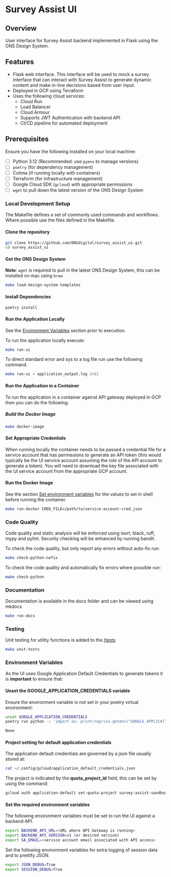 # Survey Assist UI

## Overview

User interface for Survey Assist backend implemented in Flask using the ONS Design System.  

## Features

- Flask web interface. This interface will be used to mock a survey interface that can interact with Survey Assist to generate dynamic content and make in-line decisions based from user input.
- Deployed in GCP using Terraform
- Uses the following cloud services:
  - Cloud Run
  - Load Balancer
  - Cloud Armour
  - Supports JWT Authentication with backend API
  - CI/CD pipeline for automated deployment

## Prerequisites

Ensure you have the following installed on your local machine:

- [ ] Python 3.12 (Recommended: use `pyenv` to manage versions)
- [ ] `poetry` (for dependency management)
- [ ] Colima (if running locally with containers)
- [ ] Terraform (for infrastructure management)
- [ ] Google Cloud SDK (`gcloud`) with appropriate permissions
- [ ] `wget` to pull down the latest version of the ONS Design System

### Local Development Setup

The Makefile defines a set of commonly used commands and workflows.  Where possible use the files defined in the Makefile.

#### Clone the repository

```bash
git clone https://github.com/ONSdigital/survey_assist_ui.git
cd survey_assist_ui
```

#### Get the ONS Design System

**Note**: `wget` is required to pull in the latest ONS Design System, this can be installed on mac using `brew`

```bash
make load-design-system-templates
```

#### Install Dependencies

```bash
poetry install
```

#### Run the Application Locally

See the [Environment Variables](#environment-variables) section prior to execution.

To run the application locally execute:

```bash
make run-ui
```

To direct standard error and sys to a log file run use the following command.

```bash
make run-ui > application_output.log 2>&1
```

#### Run the Application in a Container

To run the application in a container against API gateway deployed in GCP then you can do the following:

##### Build the Docker Image

```bash
make docker-image
```

#### Set Appropriate Credentials

When running locally the container needs to be passed a credential file for a service account that has permissions to generate an API token (this would typically be the UI service account assuming the role of the API account to generate a token). You will need to
download the key file associated with the UI service account from the appropriate GCP account.

#### Run the Docker Image

See the section [Set environment variables](#set-the-required-environment-variables) for the values to set in shell before running the container.

```bash
make run-docker CRED_FILE=/path/to/service-account-cred.json
```

### Code Quality

Code quality and static analysis will be enforced using isort, black, ruff, mypy and pylint. Security checking will be enhanced by running bandit.

To check the code quality, but only report any errors without auto-fix run:

```bash
make check-python-nofix
```

To check the code quality and automatically fix errors where possible run:

```bash
make check-python
```

### Documentation

Documentation is available in the docs folder and can be viewed using mkdocs

```bash
make run-docs
```

### Testing

Unit testing for utility functions is added to the [/tests](./tests/)

```bash
make unit-tests
```

### Environment Variables

As the UI uses Google Application Default Credentials to generate tokens it is **important** to ensure that:

#### Unset the GOOGLE_APPLICATION_CREDENTIALS variable

Ensure the environment variable is not set in your poetry virtual environment:

```bash
unset GOOGLE_APPLICATION_CREDENTIALS
poetry run python -c 'import os; print(repr(os.getenv("GOOGLE_APPLICATION_CREDENTIALS")))'

None
```

#### Project setting for default application credentials

The application default credentials are governed by a json file usually stored at:

```bash
cat ~/.config/gcloud/application_default_credentials.json
```

The project is indicated by the **quota_project_id** field, this can be set by using the command:

```bash
gcloud auth application-default set-quota-project survey-assist-sandbox
```

#### Set the required environment variables

The following environment variables must be set to run the UI against a backend API.

```bash
export BACKEND_API_URL=<URL where API Gateway is running>
export BACKEND_API_VERSION=v1 (or desired version)
export SA_EMAIL=<service account email associated with API access>
```

Set the following environment variables for extra logging of session data and to prettify JSON.

```bash
export JSON_DEBUG=True
export SESSION_DEBUG=True 
```
